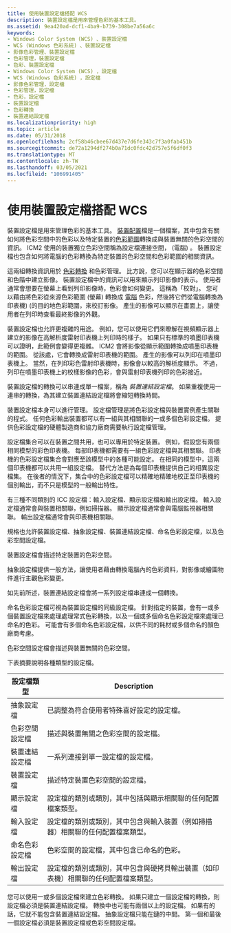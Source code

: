 ```yaml
---
title: 使用裝置設定檔搭配 WCS
description: 裝置設定檔是用來管理色彩的基本工具。
ms.assetid: 9ea420ad-dcf1-4ba9-b739-308be7a56a6c
keywords:
- Windows Color System (WCS) 、裝置設定檔
- WCS (Windows 色彩系統) 、裝置設定檔
- 影像色彩管理、裝置設定檔
- 色彩管理，裝置設定檔
- 色彩、裝置設定檔
- Windows Color System (WCS) ，設定檔
- WCS (Windows 色彩系統) ，設定檔
- 影像色彩管理，設定檔
- 色彩管理，設定檔
- 色彩，設定檔
- 裝置設定檔
- 色彩轉換
- 裝置連結設定檔
ms.localizationpriority: high
ms.topic: article
ms.date: 05/31/2018
ms.openlocfilehash: 2cf58b46cbee67d437e7d6fe343c7f3a0fab451b
ms.sourcegitcommit: de72a1294df274b0a71dc0fdc42d757e5f6df0f3
ms.translationtype: MT
ms.contentlocale: zh-TW
ms.lasthandoff: 03/05/2021
ms.locfileid: "106991405"
---
```

# <a name="using-device-profiles-with-wcs"></a>使用裝置設定檔搭配 WCS

裝置設定檔是用來管理色彩的基本工具。 [裝置配置](d.md)檔是一個檔案，其中包含有關如何將色彩空間中的色彩以及特定裝置的[色彩範圍](./g.md)轉換成與裝置無關的色彩空間的資訊。 ICM2 使用的裝置獨立色彩空間稱為設定檔連接空間， (電腦) 。 裝置設定檔也包含如何將電腦的色彩轉換為特定裝置的色彩空間和色彩範圍的相關資訊。

這兩組轉換資訊用於 [色彩轉換](c.md) 和色彩管理。 比方說，您可以在顯示器的色彩空間和色階中建立影像。 裝置設定檔中的資訊可以用來顯示列印影像的表示。 使用者通常會想要在螢幕上看到列印影像時，色彩會如何變更。 這稱為「校對」。 您可以藉由將色彩從來源色彩範圍 (螢幕) 轉換成 [電腦](p.md) 色彩，然後將它們從電腦轉換為印表機)  (的目的地色彩範圍，來校訂影像。 產生的影像可以顯示在畫面上，讓使用者在列印時查看最終影像的外觀。

裝置設定檔也允許更複雜的用途。 例如，您可以使用它們來瞭解在視頻顯示器上建立的影像在高解析度雷射印表機上列印時的樣子。 如果只有標準的噴墨印表機可以證明，此範例會變得更複雜。 ICM2 會將影像從顯示範圍[](./g.md)轉換成噴墨印表機的範圍。 從該處，它會轉換成雷射印表機的範圍。 產生的影像可以列印在噴墨印表機上。 當然，在列印彩色雷射印表機時，影像會以較高的解析度顯示。 不過，列印在噴墨印表機上的校樣影像的色彩，會與雷射印表機列印的色彩接近。

裝置設定檔的轉換可以串連成單一檔案，稱為 *裝置連結設定檔*。 如果重複使用一連串的轉換，為其建立裝置連結設定檔將會縮短轉換時間。

裝置設定檔本身可以進行管理。 設定檔管理是將色彩設定檔與裝置實例產生關聯的程式。 任何色彩輸出裝置都可以有一組與其相關聯的一或多個色彩設定檔。 提供色彩設定檔的硬體製造商和協力廠商需要執行設定檔管理。

設定檔集合可以在裝置之間共用，也可以專用於特定裝置。 例如，假設您有兩個相同模型的彩色印表機。 每部印表機都需要有一組色彩設定檔與其相關聯。 印表機的色彩設定檔集合會對應至該模型中的各種可能設定。 在相同的模型中，這兩個印表機都可以共用一組設定檔。 替代方法是為每個印表機提供自己的相異設定檔集。 在後者的情況下，集合中的色彩設定檔可以精確地精確地校正至印表機的個別輸出，而不只是模型的一般輸出特性。

有三種不同類別的 ICC 設定檔：輸入設定檔、顯示設定檔和輸出設定檔。 輸入設定檔通常會與裝置相關聯，例如掃描器。 顯示設定檔通常會與電腦監視器相關聯。 輸出設定檔通常會與印表機相關聯。

規格也允許裝置設定檔、抽象設定檔、裝置連結設定檔、命名色彩設定檔，以及色彩空間設定檔。

裝置設定檔會描述特定裝置的色彩空間。

抽象設定檔提供一般方法，讓使用者藉由轉換電腦內的色彩資料，對影像或繪圖物件進行主觀色彩變更。

如先前所述，裝置連結設定檔會將一系列設定檔串連成一個轉換。

命名色彩設定檔可視為裝置設定檔的同級設定檔。 針對指定的裝置，會有一或多個裝置設定檔來處理處理常式色彩轉換，以及一個或多個命名色彩設定檔來處理已命名的色彩。 可能會有多個命名色彩設定檔，以供不同的耗材或多個命名的顏色廠商考慮。

色彩空間設定檔會描述與裝置無關的色彩空間。

下表摘要說明各種類型的設定檔。



| 設定檔類型        | Description                                                                                                                   |
|---------------------|-------------------------------------------------------------------------------------------------------------------------------|
| 抽象設定檔    | 已調整為符合使用者特殊喜好設定的設定檔。                                                     |
| 色彩空間設定檔 | 描述與裝置無關之色彩空間的設定檔。                                                                    |
| 裝置連結設定檔 | 一系列連接到單一設定檔的設定檔。                                                    |
| 裝置設定檔      | 描述特定裝置色彩空間的設定檔。                                                              |
| 顯示設定檔     | 設定檔的類別或類別，其中包括與顯示相關聯的任何配置檔案類型。                                  |
| 輸入設定檔       | 設定檔的類別或類別，其中包含與輸入裝置（例如掃描器）相關聯的任何配置檔案類型。          |
| 命名色彩設定檔 | 色彩空間的設定檔，其中包含已命名的色彩。                                                                    |
| 輸出設定檔     | 設定檔的類別或類別，其中包含與硬拷貝輸出裝置（如印表機）相關聯的任何配置檔案類型。 |



 

您可以使用一或多個設定檔來建立色彩轉換。 如果只建立一個設定檔的轉換，則設定檔必須是裝置連結設定檔。 轉換中也可能有兩個以上的設定檔。 如果有的話，它就不能包含裝置連結設定檔。 抽象設定檔只能在鏈的中間。 第一個和最後一個設定檔必須是裝置設定檔或色彩空間設定檔。

 

 
